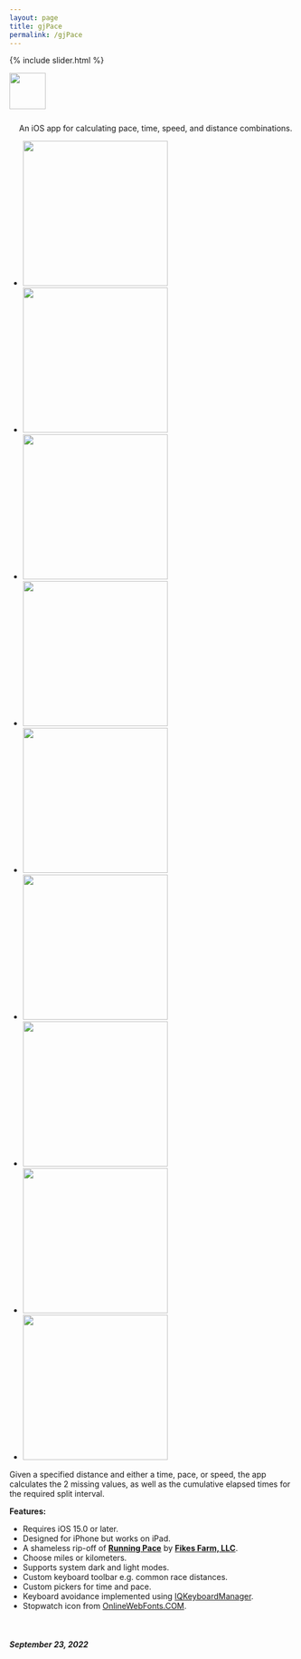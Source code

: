 ```yaml
---
layout: page
title: gjPace
permalink: /gjPace
---
```


{% include slider.html %}

<span style="float: left; line-height: 0px;">
<img width="64" height="64" src="/images/gjPace/gjPace-icon.png">
</span>
<span style="float: left; padding: 25px 0px 0px 17px;">
An iOS app for calculating pace, time, speed, and distance combinations.
</span>
<div style="clear: both;"></div>

<div id="gallery">
    <ul id="lightSlider" class="cS-hidden">
        <!-- <li data-src="large"><img src="medium"></li> -->
        <li data-src="/images/gjPace/gjPace-1m.png"><img src="/images/gjPace/gjPace-1s.png" width=256px></li>
        <li data-src="/images/gjPace/gjPace-2m.png"><img src="/images/gjPace/gjPace-2s.png" width=256px></li>
        <li data-src="/images/gjPace/gjPace-3m.png"><img src="/images/gjPace/gjPace-3s.png" width=256px></li>
        <li data-src="/images/gjPace/gjPace-4m.png"><img src="/images/gjPace/gjPace-4s.png" width=256px></li>
        <li data-src="/images/gjPace/gjPace-5m.png"><img src="/images/gjPace/gjPace-5s.png" width=256px></li>
        <li data-src="/images/gjPace/gjPace-6m.png"><img src="/images/gjPace/gjPace-6s.png" width=256px></li>
        <li data-src="/images/gjPace/gjPace-7m.png"><img src="/images/gjPace/gjPace-7s.png" width=256px></li>
        <li data-src="/images/gjPace/gjPace-8m.png"><img src="/images/gjPace/gjPace-8s.png" width=256px></li>
        <li data-src="/images/gjPace/gjPace-9m.png"><img src="/images/gjPace/gjPace-9s.png" width=256px></li>
    </ul>
</div>

Given a specified distance and either a time, pace, or speed, the app calculates the 2 missing values, as well as the cumulative elapsed times for the required split interval.

**Features:**

- Requires iOS 15.0 or later.
- Designed for iPhone but works on iPad.
- A shameless rip-off of **[Running Pace](https://apps.apple.com/gb/app/running-pace/id519170773)** by **[Fikes Farm, LLC](http://fikesfarm.com/rp/)**.
- Choose miles or kilometers.
- Supports system dark and light modes.
- Custom keyboard toolbar e.g. common race distances.
- Custom pickers for time and pace.
- Keyboard avoidance implemented using [IQKeyboardManager](https://github.com/hackiftekhar/IQKeyboardManager).
- Stopwatch icon from [OnlineWebFonts.COM](https://www.onlinewebfonts.com/icon/65694).

<br/>

##### September 23, 2022

